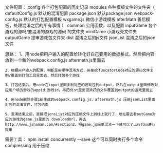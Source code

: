 <!-- 用powerShell 的 for循环，可以实现同时混淆多个包，前提是这几个包是同样的混淆源码

例如 for($i = 34; $i -le 37; $i++){npm run build-${i}} 打包马甲34到37的包


遍历 array数组
$array = 84,83,82,80,78,77,73,72
foreach ($n in $array){npm run build-$n} -->

文件配置：
    config
        各个打包配置的历史记录
    modules
        各种模板文件的文件夹（
            defaultConfig.js 默认的混淆配置
            package.json 默认package.json
            webpack-config.js 默认的打包配置模板 
            wxgame.js 微信小游戏模板 
            afterMath 善后模板，处理混淆之后的所有事情
        ）
    common
        公用函数，以及配置
    inputGame
        各个游戏的源吗/要混淆的游戏的源码 的文件夹
    miniGame
        小游戏壳文件夹
    outputGame
        提审游戏包文件夹
    dist
        混淆之后的js文件
    jsonList
        混淆之后的json文件


思路：
    1、用node把用户输入的配置给转化好自己要用的数据格式，然后把内容放到一个新的webpack.config.js aftermath.js里面去

    2、根据用户输入的配置，判断是用哪种混淆方式，用在obfuscatorCode对应的源码文件复制/覆盖到打包工具里面去，然后打包多个游戏

    3、打包结束后，用node在input里面复制对应的游戏包到output，然后在output里面修改对应用户填的游戏的appid,游戏id，再把dist里面混淆好的文件覆盖到output的游戏里面去

    4、用node删除步骤1新生成的webpack.config.js，aftermath.js 压缩jsonList里面对应的混淆文件，打包结束

    5、混淆结束之后，直接把jonsList对应的压缩文件上到线上就行了，地址要去看outGame对应的游戏的game.js里面的 downloadUrl，再去http://www.jshaman.com/#section2，把game.js简单混淆一下就可以了上传代码进行提审

需要工具：
npm install concurrently --save 这个可以同时执行多个命令
compressing 用于压缩
